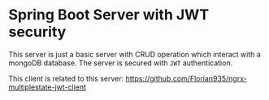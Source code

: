 # Spring Boot Server with JWT security

This server is just a basic server with CRUD operation which interact with a mongoDB database. The server is secured with `JWT` authentication.

This client is related to this server: https://github.com/Florian935/ngrx-multiplestate-jwt-client
